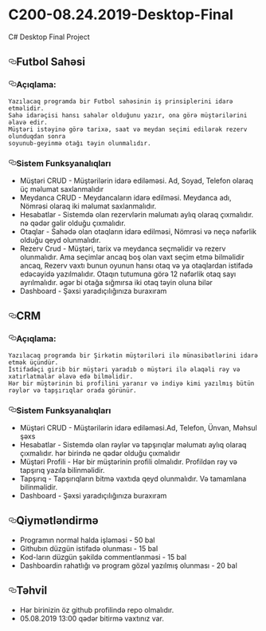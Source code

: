 # C200-08.24.2019-Desktop-Final
<article class="markdown-body entry-content p-5" itemprop="text">
<p>C# Desktop Final Project</p>
<h1><a id="user-content-futbol-sahəsi" class="anchor" aria-hidden="true" href="#futbol-sahəsi"><svg class="octicon octicon-link" viewBox="0 0 16 16" version="1.1" width="16" height="16" aria-hidden="true"><path fill-rule="evenodd" d="M4 9h1v1H4c-1.5 0-3-1.69-3-3.5S2.55 3 4 3h4c1.45 0 3 1.69 3 3.5 0 1.41-.91 2.72-2 3.25V8.59c.58-.45 1-1.27 1-2.09C10 5.22 8.98 4 8 4H4c-.98 0-2 1.22-2 2.5S3 9 4 9zm9-3h-1v1h1c1 0 2 1.22 2 2.5S13.98 12 13 12H9c-.98 0-2-1.22-2-2.5 0-.83.42-1.64 1-2.09V6.25c-1.09.53-2 1.84-2 3.25C6 11.31 7.55 13 9 13h4c1.45 0 3-1.69 3-3.5S14.5 6 13 6z"></path></svg></a>Futbol Sahəsi</h1>
<h3><a id="user-content-açıqlama" class="anchor" aria-hidden="true" href="#açıqlama"><svg class="octicon octicon-link" viewBox="0 0 16 16" version="1.1" width="16" height="16" aria-hidden="true"><path fill-rule="evenodd" d="M4 9h1v1H4c-1.5 0-3-1.69-3-3.5S2.55 3 4 3h4c1.45 0 3 1.69 3 3.5 0 1.41-.91 2.72-2 3.25V8.59c.58-.45 1-1.27 1-2.09C10 5.22 8.98 4 8 4H4c-.98 0-2 1.22-2 2.5S3 9 4 9zm9-3h-1v1h1c1 0 2 1.22 2 2.5S13.98 12 13 12H9c-.98 0-2-1.22-2-2.5 0-.83.42-1.64 1-2.09V6.25c-1.09.53-2 1.84-2 3.25C6 11.31 7.55 13 9 13h4c1.45 0 3-1.69 3-3.5S14.5 6 13 6z"></path></svg></a>Açıqlama:</h3>
<pre><code>Yazılacaq programda bir Futbol sahəsinin iş prinsiplerini idarə etməlidir.
Sahə idarəçisi hansı sahələr olduğunu yazır, ona görə müştərilərini əlavə edir.
Müştəri istəyinə görə tarixə, saat və meydan seçimi edilərək rezerv olunduqdan sonra
soyunub-geyinmə otağı təyin olunmalıdır.
</code></pre>
<h3><a id="user-content-sistem-funksyanalıqları" class="anchor" aria-hidden="true" href="#sistem-funksyanalıqları"><svg class="octicon octicon-link" viewBox="0 0 16 16" version="1.1" width="16" height="16" aria-hidden="true"><path fill-rule="evenodd" d="M4 9h1v1H4c-1.5 0-3-1.69-3-3.5S2.55 3 4 3h4c1.45 0 3 1.69 3 3.5 0 1.41-.91 2.72-2 3.25V8.59c.58-.45 1-1.27 1-2.09C10 5.22 8.98 4 8 4H4c-.98 0-2 1.22-2 2.5S3 9 4 9zm9-3h-1v1h1c1 0 2 1.22 2 2.5S13.98 12 13 12H9c-.98 0-2-1.22-2-2.5 0-.83.42-1.64 1-2.09V6.25c-1.09.53-2 1.84-2 3.25C6 11.31 7.55 13 9 13h4c1.45 0 3-1.69 3-3.5S14.5 6 13 6z"></path></svg></a>Sistem Funksyanalıqları</h3>
<ul>
<li>Müştəri CRUD - Müştərilərin idarə ediləməsi. Ad, Soyad, Telefon olaraq üç məlumat saxlanmalıdır</li>
<li>Meydanca CRUD - Meydancaların idarə edilməsi. Meydanca adı, Nömrəsi olaraq iki məlumat saxlanmalıdır.</li>
<li>Hesabatlar - Sistemdə olan rezervlərin məlumatı aylıq olaraq çıxmalıdır. nə qədər gəlir olduğu çıxmalıdır.</li>
<li>Otaqlar - Sahədə olan otaqların idarə edilməsi, Nömrəsi və neçə nəfərlik olduğu qeyd olunmalıdır.</li>
<li>Rezerv Crud - Müştəri, tarix və meydanca seçməlidir və rezerv olunmalıdır. Ama seçimlər ancaq boş olan vaxt seçim etmə bilməlidir ancaq,
Rezerv vaxtı bunun oyunun hansı otaq və ya otaqlardan istifadə edəcəyidə yazılmalıdır. Otaqın tutumuna görə 12 nəfərlik otaq sayı ayrılmalıdır. əgər bi otağa sığmırsa iki otaq təyin oluna bilər</li>
<li>Dashboard - Şəxsi yaradıçılığınıza buraxıram</li>
</ul>
<h1><a id="user-content-crm" class="anchor" aria-hidden="true" href="#crm"><svg class="octicon octicon-link" viewBox="0 0 16 16" version="1.1" width="16" height="16" aria-hidden="true"><path fill-rule="evenodd" d="M4 9h1v1H4c-1.5 0-3-1.69-3-3.5S2.55 3 4 3h4c1.45 0 3 1.69 3 3.5 0 1.41-.91 2.72-2 3.25V8.59c.58-.45 1-1.27 1-2.09C10 5.22 8.98 4 8 4H4c-.98 0-2 1.22-2 2.5S3 9 4 9zm9-3h-1v1h1c1 0 2 1.22 2 2.5S13.98 12 13 12H9c-.98 0-2-1.22-2-2.5 0-.83.42-1.64 1-2.09V6.25c-1.09.53-2 1.84-2 3.25C6 11.31 7.55 13 9 13h4c1.45 0 3-1.69 3-3.5S14.5 6 13 6z"></path></svg></a>CRM</h1>
<h3><a id="user-content-açıqlama-1" class="anchor" aria-hidden="true" href="#açıqlama-1"><svg class="octicon octicon-link" viewBox="0 0 16 16" version="1.1" width="16" height="16" aria-hidden="true"><path fill-rule="evenodd" d="M4 9h1v1H4c-1.5 0-3-1.69-3-3.5S2.55 3 4 3h4c1.45 0 3 1.69 3 3.5 0 1.41-.91 2.72-2 3.25V8.59c.58-.45 1-1.27 1-2.09C10 5.22 8.98 4 8 4H4c-.98 0-2 1.22-2 2.5S3 9 4 9zm9-3h-1v1h1c1 0 2 1.22 2 2.5S13.98 12 13 12H9c-.98 0-2-1.22-2-2.5 0-.83.42-1.64 1-2.09V6.25c-1.09.53-2 1.84-2 3.25C6 11.31 7.55 13 9 13h4c1.45 0 3-1.69 3-3.5S14.5 6 13 6z"></path></svg></a>Açıqlama:</h3>
<pre><code>Yazılacaq programda bir Şirkətin müştəriləri ilə münasibətlərini idarə etmək üçündür.
İstifadəçi girib bir müştəri yaradıb o müştəri ilə əlaqəli rəy və xatırlatmalar əlavə edə bilməlidir.
Hər bir müştərinin bi profilini yaranır və indiyə kimi yazılmış bütün rəylər və tapşırıqlar orada görünür.
</code></pre>
<h3><a id="user-content-sistem-funksyanalıqları-1" class="anchor" aria-hidden="true" href="#sistem-funksyanalıqları-1"><svg class="octicon octicon-link" viewBox="0 0 16 16" version="1.1" width="16" height="16" aria-hidden="true"><path fill-rule="evenodd" d="M4 9h1v1H4c-1.5 0-3-1.69-3-3.5S2.55 3 4 3h4c1.45 0 3 1.69 3 3.5 0 1.41-.91 2.72-2 3.25V8.59c.58-.45 1-1.27 1-2.09C10 5.22 8.98 4 8 4H4c-.98 0-2 1.22-2 2.5S3 9 4 9zm9-3h-1v1h1c1 0 2 1.22 2 2.5S13.98 12 13 12H9c-.98 0-2-1.22-2-2.5 0-.83.42-1.64 1-2.09V6.25c-1.09.53-2 1.84-2 3.25C6 11.31 7.55 13 9 13h4c1.45 0 3-1.69 3-3.5S14.5 6 13 6z"></path></svg></a>Sistem Funksyanalıqları</h3>
<ul>
<li>Müştəri CRUD - Müştərilərin idarə ediləməsi.Ad, Telefon, Ünvan, Məhsul şəxs</li>
<li>Hesabatlar -  Sistemdə olan rəylər və tapşırıqlar məlumatı aylıq olaraq çıxmalıdır. hər birində ne qədər olduğu çıxmalıdır</li>
<li>Müştəri Profili - Hər bir müştərinin profili olmalıdır. Profildən rəy və tapşırıq yazıla bilinməlidir.</li>
<li>Tapşırıq - Tapşırıqların bitmə vaxtıda qeyd olunmalıdır. Və tamamlana bilinməlidir.</li>
<li>Dashboard - Şəxsi yaradıçılığınıza buraxıram</li>
</ul>
<h1><a id="user-content-qiymətləndirmə" class="anchor" aria-hidden="true" href="#qiymətləndirmə"><svg class="octicon octicon-link" viewBox="0 0 16 16" version="1.1" width="16" height="16" aria-hidden="true"><path fill-rule="evenodd" d="M4 9h1v1H4c-1.5 0-3-1.69-3-3.5S2.55 3 4 3h4c1.45 0 3 1.69 3 3.5 0 1.41-.91 2.72-2 3.25V8.59c.58-.45 1-1.27 1-2.09C10 5.22 8.98 4 8 4H4c-.98 0-2 1.22-2 2.5S3 9 4 9zm9-3h-1v1h1c1 0 2 1.22 2 2.5S13.98 12 13 12H9c-.98 0-2-1.22-2-2.5 0-.83.42-1.64 1-2.09V6.25c-1.09.53-2 1.84-2 3.25C6 11.31 7.55 13 9 13h4c1.45 0 3-1.69 3-3.5S14.5 6 13 6z"></path></svg></a>Qiymətləndirmə</h1>
<ul>
<li>Programın normal halda işləməsi - 50 bal</li>
<li>Githubın düzgün istifadə olunması - 15 bal</li>
<li>Kod-ların düzgün şəkildə commentlənməsi - 15 bal</li>
<li>Dashboardin rahatlığı və program gözəl yazılmış olunması - 20 bal</li>
</ul>
<h1><a id="user-content-təhvil" class="anchor" aria-hidden="true" href="#təhvil"><svg class="octicon octicon-link" viewBox="0 0 16 16" version="1.1" width="16" height="16" aria-hidden="true"><path fill-rule="evenodd" d="M4 9h1v1H4c-1.5 0-3-1.69-3-3.5S2.55 3 4 3h4c1.45 0 3 1.69 3 3.5 0 1.41-.91 2.72-2 3.25V8.59c.58-.45 1-1.27 1-2.09C10 5.22 8.98 4 8 4H4c-.98 0-2 1.22-2 2.5S3 9 4 9zm9-3h-1v1h1c1 0 2 1.22 2 2.5S13.98 12 13 12H9c-.98 0-2-1.22-2-2.5 0-.83.42-1.64 1-2.09V6.25c-1.09.53-2 1.84-2 3.25C6 11.31 7.55 13 9 13h4c1.45 0 3-1.69 3-3.5S14.5 6 13 6z"></path></svg></a>Təhvil</h1>
<ul>
<li>Hər birinizin öz github profilində repo olmalıdır.</li>
<li>05.08.2019 13:00 qədər bitirmə vaxtınız var.</li>
</ul>
</article>
